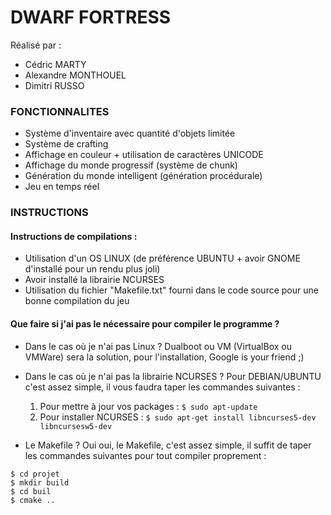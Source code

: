 # **DWARF FORTRESS**
Réalisé par :
- Cédric MARTY
- Alexandre MONTHOUEL
- Dimitri RUSSO

### FONCTIONNALITES
- Système d'inventaire avec quantité d'objets limitée
- Système de crafting
- Affichage en couleur + utilisation de caractères UNICODE
- Affichage du monde progressif (système de chunk)
- Génération du monde intelligent (génération procédurale)
- Jeu en temps réel

### INSTRUCTIONS
#### Instructions de compilations :
- Utilisation d'un OS LINUX (de préférence UBUNTU + avoir GNOME d'installé pour un rendu plus joli)
- Avoir installé la librairie NCURSES
- Utilisation du fichier "Makefile.txt" fourni dans le code source pour une bonne compilation du jeu

#### Que faire si j'ai pas le nécessaire pour compiler le programme ?

- Dans le cas où je n'ai pas Linux ?
Dualboot ou VM (VirtualBox ou VMWare) sera la solution, pour l'installation, Google is your friend ;)

- Dans le cas où je n'ai pas la librairie NCURSES ?
Pour DEBIAN/UBUNTU c'est assez simple, il vous faudra taper les commandes suivantes :
    1. Pour mettre à jour vos packages :
    ```$ sudo apt-update```
    2. Pour installer NCURSES :
    ```$ sudo apt-get install libncurses5-dev libncursesw5-dev```

- Le Makefile ?
Oui oui, le Makefile, c'est assez simple, il suffit de taper les commandes suivantes pour tout compiler proprement :
```
$ cd projet
$ mkdir build
$ cd buil
$ cmake ..
```



    

